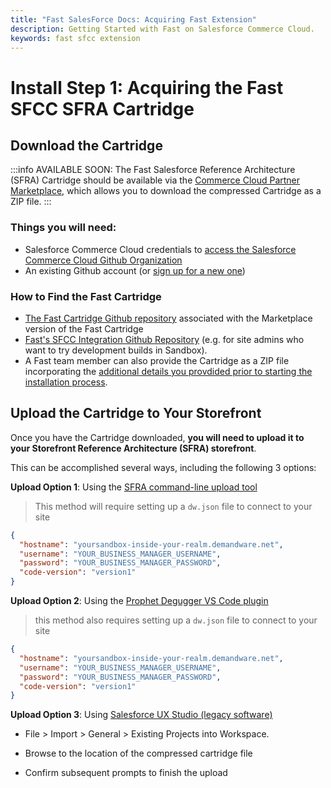 ```yaml
---
title: "Fast SalesForce Docs: Acquiring Fast Extension"
description: Getting Started with Fast on Salesforce Commerce Cloud.
keywords: fast sfcc extension
---
```


# Install Step 1: Acquiring the Fast SFCC SFRA Cartridge

## Download the Cartridge

:::info AVAILABLE SOON:
The Fast Salesforce Reference Architecture (SFRA) Cartridge should be available via the [Commerce Cloud Partner Marketplace](https://www.salesforce.com/products/commerce-cloud/partner-marketplace/), which allows you to download the compressed Cartridge as a ZIP file.
:::

### Things you will need:

- Salesforce Commerce Cloud credentials to [access the Salesforce Commerce Cloud Github Organization](https://github.com/orgs/SalesforceCommerceCloud/sso/sign_up)
- An existing Github account (or [sign up for a new one](http://github.com/join))

### How to Find the Fast Cartridge

- [The Fast Cartridge Github repository](<(https://github.com/SalesforceCommerceCloud/link_fastcheckout)>) associated with the Marketplace version of the Fast Cartridge
- [Fast's SFCC Integration Github Repository](https://github.com/fast-af/sfcc-integration/) (e.g. for site admins who want to try development builds in Sandbox).
- A Fast team member can also provide the Cartridge as a ZIP file incorporating the [additional details you provdided prior to starting the installation process](../pre-install/requirements).

## Upload the Cartridge to Your Storefront

Once you have the Cartridge downloaded, **you will need to upload it to your Storefront Reference Architecture (SFRA) storefront**.

This can be accomplished several ways, including the following 3 options:

**Upload Option 1**: Using the [SFRA command-line upload tool](https://documentation.b2c.commercecloud.salesforce.com/DOC1/topic/com.demandware.dochelp/content/b2c_commerce/topics/sfra/b2c_adding_custom_cartridges.html)

> This method will require setting up a `dw.json` file to connect to your site

```json
{
  "hostname": "yoursandbox-inside-your-realm.demandware.net",
  "username": "YOUR_BUSINESS_MANAGER_USERNAME",
  "password": "YOUR_BUSINESS_MANAGER_PASSWORD",
  "code-version": "version1"
}
```

**Upload Option 2**: Using the [Prophet Degugger VS Code plugin](https://marketplace.visualstudio.com/items?itemName=SqrTT.prophet)

> this method also requires setting up a `dw.json` file to connect to your site

```json
{
  "hostname": "yoursandbox-inside-your-realm.demandware.net",
  "username": "YOUR_BUSINESS_MANAGER_USERNAME",
  "password": "YOUR_BUSINESS_MANAGER_PASSWORD",
  "code-version": "version1"
}
```

**Upload Option 3**: Using [Salesforce UX Studio (legacy software)](https://documentation.b2c.commercecloud.salesforce.com/DOC1/topic/com.demandware.dochelp/LegacyDevDoc/UploadCartridges.html)

- File > Import > General > Existing Projects into Workspace.

- Browse to the location of the compressed cartridge file

- Confirm subsequent prompts to finish the upload
